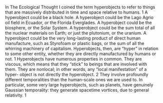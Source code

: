 In The Ecological Thought I coined the term hyperobjects to refer to things that are massively distributed in time and space relative to humans. 1 A hyperobject could be a black hole. A hyperobject could be the Lago Agrio oil field in Ecuador, or the Florida Everglades. A hyperobject could be the biosphere, or the Solar System. A hyperobject could be the sum total of all the nuclear materials on Earth; or just the plutonium, or the uranium. A hyperobject could be the very long-lasting product of direct human manufacture, such as Styrofoam or plastic bags, or the sum of all the whirring machinery of capitalism. Hyperobjects, then, are “hyper” in relation to some other entity, whether they are directly manufactured by humans or not. 1
Hyperobjects have numerous properties in common. They are viscous, which means that they “stick” to beings that are involved with them. They are nonlocal; in other words, any “local manifestation” of a hyper- object is not directly the hyperobject. 2 They involve profoundly different temporalities than the human-scale ones we are used to. In particular, some very large hyperobjects, such as planets, have genuinely Gaussian temporality: they generate spacetime vortices, due to general relativity. 1
